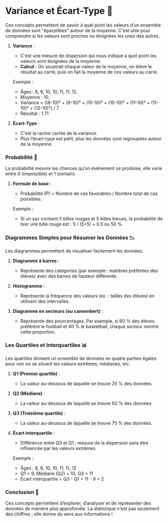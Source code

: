 # Variance et Écart-Type 📏

Ces concepts permettent de savoir à quel point les valeurs d’un ensemble de données sont "éparpillées" autour de la moyenne. C'est utile pour comprendre si les valeurs sont proches ou éloignées les unes des autres.

1. **Variance** :
   - C'est une mesure de dispersion qui nous indique à quel point les valeurs sont éloignées de la moyenne.
   - **Calcul** : On soustrait chaque valeur de la moyenne, on élève le résultat au carré, puis on fait la moyenne de ces valeurs au carré.

   Exemple :
   - Âges : 8, 9, 10, 10, 11, 11, 12.
   - Moyenne : 10.
   - Variance = ((8-10)² + (9-10)² + (10-10)² + (10-10)² + (11-10)² + (11-10)² + (12-10)²) / 7
   - Résultat : 1.71

2. **Écart-Type** :
   - C'est la racine carrée de la variance.
   - Plus l’écart-type est petit, plus les données sont regroupées autour de la moyenne.

### Probabilité 🔢

La probabilité mesure les chances qu’un événement se produise, elle varie entre 0 (impossible) et 1 (certain).

1. **Formule de base** :
   - Probabilité (P) = Nombre de cas favorables / Nombre total de cas possibles.

   Exemple :
   - Si un sac contient 5 billes rouges et 5 billes bleues, la probabilité de tirer une bille rouge est : 5 / (5+5) = 0.5 ou 50 %.

### Diagrammes Simples pour Résumer les Données 📉

Les diagrammes permettent de visualiser facilement les données.

1. **Diagramme à barres** :
   - Représente des catégories (par exemple : matières préférées des élèves) avec des barres de hauteur différente.
   
2. **Histogramme** :
   - Représente la fréquence des valeurs (ex. : tailles des élèves) en utilisant des intervalles.

3. **Diagramme en secteurs (ou camembert)** :
   - Représente des pourcentages. Par exemple, si 60 % des élèves préfèrent le football et 40 % le basketball, chaque secteur montre cette proportion.

### Les Quartiles et Interquartiles 📊

Les quartiles divisent un ensemble de données en quatre parties égales pour voir où se situent les valeurs extrêmes, médianes, etc.

1. **Q1 (Premier quartile)** :
   - La valeur au-dessous de laquelle se trouve 25 % des données.
   
2. **Q2 (Médiane)** :
   - La valeur au-dessous de laquelle se trouve 50 % des données.

3. **Q3 (Troisième quartile)** :
   - La valeur au-dessous de laquelle se trouve 75 % des données.

4. **Écart interquartile** :
   - Différence entre Q3 et Q1 ; mesure de la dispersion sans être influencée par les valeurs extrêmes.

   Exemple :
   - Âges : 8, 9, 10, 10, 11, 11, 12
   - Q1 = 9, Médiane (Q2) = 10, Q3 = 11
   - Écart interquartile = Q3 - Q1 = 11 - 9 = 2

### Conclusion 🎯

Ces concepts permettent d’explorer, d’analyser et de représenter des données de manière plus approfondie. La statistique n'est pas seulement des chiffres ; elle donne du sens aux informations !
